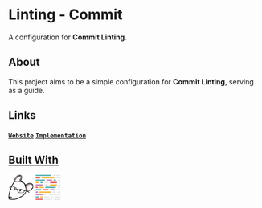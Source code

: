 # Linting - Commit

A configuration for **Commit Linting**.

## About

This project aims to be a simple configuration for **Commit Linting**, serving as a guide.

## Links

**[`Website`](https://alexbleggi.netlify.app/docs/projects/linting-commit)** **[`Implementation`](https://alexbleggi.netlify.app/docs/projects/linting-commit/implementation)**

## [Built With](https://alexbleggi.netlify.app/docs/projects/linting-commit/#built-with)

<div style="display: inline_block">
  <a href="https://editorconfig.org/" target="_blank">
    <img align="center" alt="EditorConfig" height="50" width="50" src="https://github.com/alexbjr369/alexbjr369/blob/main/icons/editorconfig.png">
  </a>
  <a href="https://prettier.io/" target="_blank">
    <img align="center" alt="Prettier" height="50" width="50" src="https://github.com/alexbjr369/alexbjr369/blob/main/icons/prettier.svg">
  </a>
</div>
